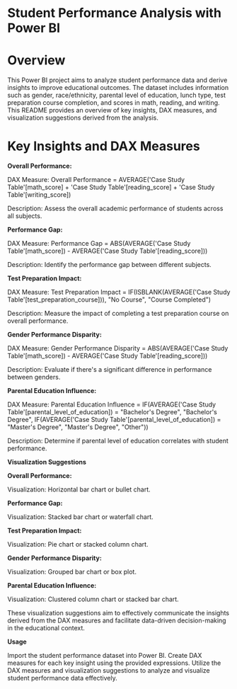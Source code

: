 # Student Performance Analysis with Power BI
# Overview
This Power BI project aims to analyze student performance data and derive insights to improve educational outcomes. The dataset includes information such as gender, race/ethnicity, parental level of education, lunch type, test preparation course completion, and scores in math, reading, and writing. This README provides an overview of key insights, DAX measures, and visualization suggestions derived from the analysis.

# Key Insights and DAX Measures

**Overall Performance:**

DAX Measure: Overall Performance = AVERAGE('Case Study Table'[math_score] + 'Case Study Table'[reading_score] + 'Case Study Table'[writing_score])

Description: Assess the overall academic performance of students across all subjects.

**Performance Gap:**

DAX Measure: Performance Gap = ABS(AVERAGE('Case Study Table'[math_score]) - AVERAGE('Case Study Table'[reading_score]))

Description: Identify the performance gap between different subjects.

**Test Preparation Impact:**

DAX Measure: Test Preparation Impact = IF(ISBLANK(AVERAGE('Case Study Table'[test_preparation_course])), "No Course", "Course Completed")

Description: Measure the impact of completing a test preparation course on overall performance.

**Gender Performance Disparity:**

DAX Measure: Gender Performance Disparity = ABS(AVERAGE('Case Study Table'[math_score]) - AVERAGE('Case Study Table'[reading_score]))

Description: Evaluate if there's a significant difference in performance between genders.

**Parental Education Influence:**

DAX Measure: Parental Education Influence = IF(AVERAGE('Case Study Table'[parental_level_of_education]) = "Bachelor's Degree", "Bachelor's Degree", IF(AVERAGE('Case Study Table'[parental_level_of_education]) = "Master's Degree", "Master's Degree", "Other"))

Description: Determine if parental level of education correlates with student performance.

**Visualization Suggestions**

**Overall Performance:**

Visualization: Horizontal bar chart or bullet chart.

**Performance Gap:**

Visualization: Stacked bar chart or waterfall chart.

**Test Preparation Impact:**

Visualization: Pie chart or stacked column chart.

**Gender Performance Disparity:**

Visualization: Grouped bar chart or box plot.

**Parental Education Influence:**

Visualization: Clustered column chart or stacked bar chart.

These visualization suggestions aim to effectively communicate the insights derived from the DAX measures and facilitate data-driven decision-making in the educational context.

**Usage**

Import the student performance dataset into Power BI.
Create DAX measures for each key insight using the provided expressions.
Utilize the DAX measures and visualization suggestions to analyze and visualize student performance data effectively.
